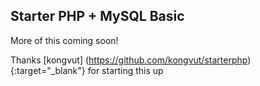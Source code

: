 Starter PHP + MySQL Basic
----------------
More of this coming soon!

Thanks [kongvut] (https://github.com/kongvut/starterphp){:target="_blank"} for starting this up


